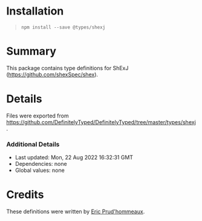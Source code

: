 # Installation
> `npm install --save @types/shexj`

# Summary
This package contains type definitions for ShExJ (https://github.com/shexSpec/shex).

# Details
Files were exported from https://github.com/DefinitelyTyped/DefinitelyTyped/tree/master/types/shexj.

### Additional Details
 * Last updated: Mon, 22 Aug 2022 16:32:31 GMT
 * Dependencies: none
 * Global values: none

# Credits
These definitions were written by [Eric Prud'hommeaux](https://github.com/ericprud).

